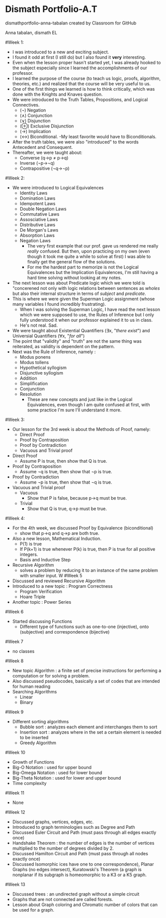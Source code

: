 # Dismath Portfolio-A.T
dismathportfolio-anna-tabalan created by Classroom for GitHub

Anna tabalan, dismath EL

#Week 1: 
- I was introduced to a new and exciting subject.
- I found it odd at first (I still do) but I also found it **very** interesting. 
- Even when the lesson proper hasn't started yet, I was already hooked to the subject especially since I learned the accomplishments of our professor. 
- I learned the purpose of the course (to teach us logic, proofs, algorithm, theories, etc.) and realized that the course will be very useful to us.
- One of the first things we learned is how to think critically, which was done with the Knights and Knaves question.
- We were introduced to the Truth Tables, Propositions, and Logical Connectives.
  - (¬) Negation
  - (∧) Conjunction 
  - (∨) Disjunction
  - (⊕) Exclusive Disjunction
  - (→) Implication
  - (↔) Biconditional.
    -My least favorite would have to Biconditionals.
- After the truth tables, we were also "introduced" to the words Antecedent and Consequent.
- Thereafter, we were taught about:
  - Converse (q→p ≠ p→q) 
  - Inverse (¬p→¬q)
  - Contrapositive (¬q→¬p)

#Week 2:
- We were introduced to Logical Equivalences
  - Identity Laws
  - Domination Laws
  - Idempotent Laws
  - Double Negation Laws
  - Commutative Laws
  - Assosciative Laws
  - Distributive Laws
  - De Morgan's Laws
  - Absorption Laws
  - Negation Laws
    - The very first example that our prof. gave us rendered me really *really* confused. But then, upon practicing on my own (even though it took me quite a while to solve at first) I was able to finally get the general flow of the solutions.
    - For me the hardest part to memorize is not the Logical Equivalences but the Implication Equivalences, I'm still having a hard time solving without looking at my notes.
- The next lesson was about Predicate logic which we were told is "concerened not only with logic relations between sentences as *wholes* but also their internal structure in terms of *subject* and *predicate*.
- This is where we were given the Superman Logic assignment (whose many variables I found incredibly frustrating).
  - When I was solving the Superman Logic, I have read the next lesson which we were supposed to use, the Rules of Inference but I only fully understood it when our professor explained it to us in class.
  - He's not real. Sad. 
- We were taught about Existential Quantifiers (∃x, "*there exist*") and Universial Quantifiers (∀x, "*for all*")
- The point that "validity" and "truth" are not the same thing was reiterated, as validity is dependent on the pattern.
- Next was the Rule of Inference, namely :
  - Modus ponens
  - Modus tollens
  - Hypothetical syllogism
  - Disjunctive syllogism
  - Addition
  - Simplification
  - Conjunction
  - Resolution 
    - These are new concepts and just like in the Logical Equivalences, even though I am quite confused at first, with some practice I'm sure I'll understand it more.

#Week 3:
- Our lesson for the 3rd week is about the Methods of Proof, namely:
  - Direct Proof
  - Proof by Contraposition
  - Proof by Contradiction
  - Vacuous and Trivial proof
- Direct Proof
  - Assume P is true, then show that Q is true.
- Proof by Contraposition
  - Assume ¬q is true, then show that ¬p is true.
- Proof by Contradiction
  - Assume ¬p is true, then show that ¬q is true.
- Vacuous and Trivial proof
  - Vacuous
    - Show that P is false, because p→q must be true.
  - Trivial 
    - Show that Q is true,  q→p must be true.

#Week 4:
- For the 4th week, we discussed Proof by Equivalence (biconditional)
  - show that p→q and q→p are both true. 
- Also a new lesson, Mathematical Induction.
  - P(1) is true
  -  If P(k+1) is true whenever P(k) is true, then P is true for all positive integers.
    - Basis and Inductive Step
- Recursive Algorithm
  - solves a problem by reducing it to an instance of the same problem with smaller input.
W
#Week 5
- Discussed and reviewed Recursive Algorithm
- Introduced to a new topic : Program Correctness 
  - Program Verification
  - Hoare Triple
- Another topic : Power Series

#Week 6
- Started discussing Functions
  - Different type of functions such as one-to-one (injective), onto (subjective) and correspondence (bijective)

#Week 7
- no classes

#Week 8
- New topic Algorithm : a finite set of precise instructions for performing a computation or for solving a problem.
- Also discussed pseudocodes, basically a set of codes that are intended for human reading
- Searching Algorithms 
  - Linear
  - Binary

#Week 9
- Different sorting algorithms
  - Bubble sort : analyzes each element and interchanges them to sort
  - Insertion sort : analyzes where in the set a certain element is needed to be inserted
  - Greedy Algorithm
  
#Week 10
- Growth of Functions
 - Big-O Notation : used for upper bound
 - Big-Omega Notation : used for lower bound
 - Big-Theta Notation : used for lower and upper bound
- Time complexity

#Week 11
- None

#Week 12
- Discussed graphs, vertices, edges, etc.
- Introduced to graph terminologies such as Degree and Path
- Discussed Euler Circuit and Path (must pass through all edges exactly once)
- Handshake Theorem : the number of edges is the number of vertices multiplied to the number of degrees divided by 2.
- Discussed Hamilton Circuit and Path (must pass through all nodes exactly once)
- Discussed Isomorphic ices have one to one correspondence), Planar Graphs (no edges intersect), Kuratowski's Theorem (a graph is nonplanar if its subgraph is homeomorphic to a K3 or a K5 graph.

#Week 13
- Discussed trees : an undirected graph without a simple circuit
- Graphs that are not connected are called forests.
- Lesson about Graph coloring and Chromatic number of colors that can be used for a graph.
